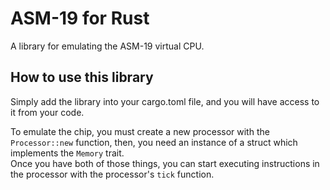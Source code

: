 # ASM-19 for Rust
A library for emulating the ASM-19 virtual CPU.
## How to use this library
Simply add the library into your cargo.toml file, and you will have access to it from your code.

To emulate the chip, you must create a new processor with the ```Processor::new``` function, then, you need an instance of a struct which implements the ```Memory``` trait.
<br>
Once you have both of those things, you can start executing instructions in the processor with the processor's ```tick``` function.
